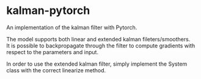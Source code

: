 # kalman-pytorch
An implementation of the kalman filter with Pytorch.

The model supports both linear and extended kalman fileters/smoothers. <br/>
It is possible to backpropagate through the filter to compute gradients with respect to the parameters and input.

In order to use the extended kalman filter, simply implement the System class with the correct linearize method.

